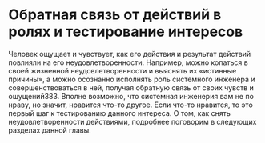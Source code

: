 # Обратная связь от действий в ролях и тестирование интересов

Человек ощущает и чувствует, как его действия и результат действий повлияли на его неудовлетворенности. Например, можно копаться в своей жизненной неудовлетворенности и выяснять их «истинные причины», а можно осознанно исполнять роль системного инженера и совершенствоваться в ней, получая обратную связь от своих чувств и ощущений383. Вполне возможно, что системная инженерия вам не по нраву, но значит, нравится что-то другое. Если что-то нравится, то это первый шаг к тестированию данного интереса. О том, как снять неудовлетворенности действиями, подробнее поговорим в следующих разделах данной главы.
